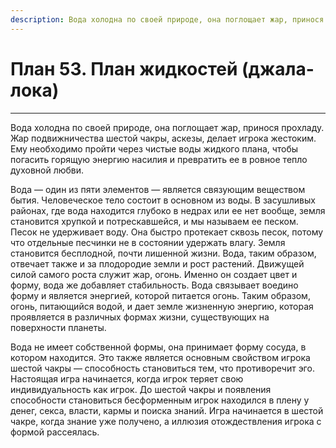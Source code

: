 ```yaml
---
description: Вода холодна по своей природе, она поглощает жар, принося прохладу. Жар подвижничества шестой чакры, аскезы, делает игрока жестоким.
---
```

# План 53. План жидкостей (джала-лока)


---
Вода холодна по своей природе, она поглощает жар, принося прохладу. Жар подвижничества шестой чакры, аскезы, делает игрока жестоким. Ему необходимо пройти через чистые воды жидкого плана, чтобы погасить горящую энергию насилия и превратить ее в ровное тепло духовной любви. 

Вода — один из пяти элементов — является связующим веществом бытия. Человеческое тело состоит в основном из воды. В засушливых районах, где вода находится глубоко в недрах или ее нет вообще, земля становится хрупкой и потрескавшейся, и мы называем ее песком. Песок не удерживает воду. Она быстро протекает сквозь песок, потому что отдельные песчинки не в состоянии удержать влагу. Земля становится бесплодной, почти лишенной жизни. Вода, таким образом, отвечает также и за плодородие земли и рост растений. Движущей силой самого роста служит жар, огонь. Именно он создает цвет и форму, вода же добавляет стабильность. Вода связывает воедино форму и является энергией, которой питается огонь. Таким образом, огонь, питающийся водой, и дает земле жизненную энергию, которая проявляется в различных формах жизни, существующих на поверхности планеты. 

Вода не имеет собственной формы, она принимает форму сосуда, в котором находится. Это также является основным свойством игрока шестой чакры — способность становиться тем, что противоречит эго. Настоящая игра начинается, когда игрок теряет свою индивидуальность как игрок. До шестой чакры и появления способности становиться бесформенным игрок находился в плену у денег, секса, власти, кармы и поиска знаний. Игра начинается в шестой чакре, когда знание уже получено, а иллюзия отождествления игрока с формой рассеялась.
